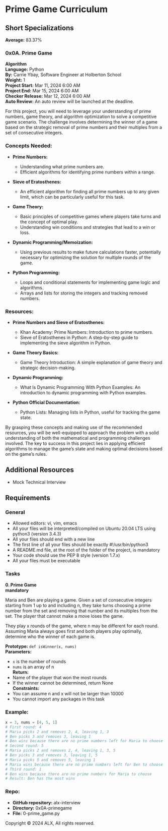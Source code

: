 # Prime Game Curriculum

## Short Specializations

**Average:** 83.37%

### 0x0A. Prime Game

**Algorithm**  
**Language:** Python  
**By:** Carrie Ybay, Software Engineer at Holberton School  
**Weight:** 1  
**Project Start:** Mar 11, 2024 6:00 AM  
**Project End:** Mar 15, 2024 6:00 AM  
**Checker Release:** Mar 12, 2024 6:00 AM  
**Auto Review:** An auto review will be launched at the deadline.

For this project, you will need to leverage your understanding of prime numbers, game theory, and algorithm optimization to solve a competitive game scenario. The challenge involves determining the winner of a game based on the strategic removal of prime numbers and their multiples from a set of consecutive integers.

### Concepts Needed:

- **Prime Numbers:**
  - Understanding what prime numbers are.
  - Efficient algorithms for identifying prime numbers within a range.

- **Sieve of Eratosthenes:**
  - An efficient algorithm for finding all prime numbers up to any given limit, which can be particularly useful for this task.

- **Game Theory:**
  - Basic principles of competitive games where players take turns and the concept of optimal play.
  - Understanding win conditions and strategies that lead to a win or loss.

- **Dynamic Programming/Memoization:**
  - Using previous results to make future calculations faster, potentially necessary for optimizing the solution for multiple rounds of the game.

- **Python Programming:**
  - Loops and conditional statements for implementing game logic and algorithms.
  - Arrays and lists for storing the integers and tracking removed numbers.

### Resources:

- **Prime Numbers and Sieve of Eratosthenes:**
  - Khan Academy: Prime Numbers: Introduction to prime numbers.
  - Sieve of Eratosthenes in Python: A step-by-step guide to implementing the sieve algorithm in Python.

- **Game Theory Basics:**
  - Game Theory Introduction: A simple explanation of game theory and strategic decision-making.

- **Dynamic Programming:**
  - What Is Dynamic Programming With Python Examples: An introduction to dynamic programming with Python examples.

- **Python Official Documentation:**
  - Python Lists: Managing lists in Python, useful for tracking the game state.

By grasping these concepts and making use of the recommended resources, you will be well-equipped to approach the problem with a solid understanding of both the mathematical and programming challenges involved. The key to success in this project lies in applying efficient algorithms to manage the game’s state and making optimal decisions based on the game’s rules.

## Additional Resources

- Mock Technical Interview

## Requirements

### General

- Allowed editors: vi, vim, emacs
- All your files will be interpreted/compiled on Ubuntu 20.04 LTS using python3 (version 3.4.3)
- All your files should end with a new line
- The first line of all your files should be exactly #!/usr/bin/python3
- A README.md file, at the root of the folder of the project, is mandatory
- Your code should use the PEP 8 style (version 1.7.x)
- All your files must be executable

### Tasks

**0. Prime Game**  
**mandatory**

Maria and Ben are playing a game. Given a set of consecutive integers starting from 1 up to and including n, they take turns choosing a prime number from the set and removing that number and its multiples from the set. The player that cannot make a move loses the game.

They play x rounds of the game, where n may be different for each round. Assuming Maria always goes first and both players play optimally, determine who the winner of each game is.

**Prototype:** `def isWinner(x, nums)`  
**Parameters:**  
- `x` is the number of rounds
- `nums` is an array of n  
**Return:**  
- Name of the player that won the most rounds  
- If the winner cannot be determined, return None  
**Constraints:**  
- You can assume n and x will not be larger than 10000  
- You cannot import any packages in this task

### Example:

```python
x = 3, nums = [4, 5, 1]
# First round: 4
# Maria picks 2 and removes 2, 4, leaving 1, 3
# Ben picks 3 and removes 3, leaving 1
# Ben wins because there are no prime numbers left for Maria to choose
# Second round: 5
# Maria picks 2 and removes 2, 4, leaving 1, 3, 5
# Ben picks 3 and removes 3, leaving 1, 5
# Maria picks 5 and removes 5, leaving 1
# Maria wins because there are no prime numbers left for Ben to choose
# Third round: 1
# Ben wins because there are no prime numbers for Maria to choose
# Result: Ben has the most wins
```

### Repo:

- **GitHub repository:** alx-interview
- **Directory:** 0x0A-primegame
- **File:** 0-prime_game.py

Copyright © 2024 ALX, All rights reserved.
